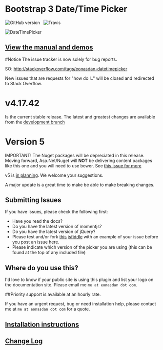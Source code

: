 # Bootstrap 3 Date/Time Picker
![GitHub version](https://badge.fury.io/gh/Eonasdan%2Fbootstrap-datetimepicker.png)&nbsp;&nbsp;&nbsp;![Travis](https://travis-ci.org/Eonasdan/bootstrap-datetimepicker.svg?branch=development)

![DateTimePicker](http://i.imgur.com/nfnvh5g.png)

## [View the manual and demos](http://eonasdan.github.io/bootstrap-datetimepicker/)

#Notice
The issue tracker is now solely for bug reports.

SO: http://stackoverflow.com/tags/eonasdan-datetimepicker

New issues that are requests for "how do I.." will be closed and redirected to Stack Overflow.

# v4.17.42

Is the current stable release. The latest and greatest changes are available from the [development branch](https://github.com/Eonasdan/bootstrap-datetimepicker/tree/development)

# Version 5

IMPORTANT! The Nuget packages will be depreciated in this release. Moving forward, Asp.Net/Nuget will **NOT** be delivering content packages like this one and you will need to use bower. See [this issue for more]( https://github.com/Eonasdan/bootstrap-datetimepicker/issues/1128)

v5 is [in planning](https://github.com/Eonasdan/bootstrap-datetimepicker/issues/841). We welcome your suggestions.

A major update is a great time to make be able to make breaking changes.

## Submitting Issues
If you have issues, please check the following first:
* Have you read the docs? 
* Do you have the latest version of momentjs?
* Do you have the latest version of jQuery?
* Please test and/or fork [this jsfiddle](http://jsfiddle.net/Eonasdan/0Ltv25o8/) with an example of your issue before you post an issue here. 
* Please indicate which version of the picker you are using (this can be found at the top of any included file)

## Where do you use this?
I'd love to know if your public site is using this plugin and list your logo on the documentation site. Please email me `me at eonasdan dot com`.

##Priority support is available at an hourly rate. 

If you have an urgent request, bug or need installation help, please contact me at `me at eonasdan dot com` for a quote.

## [Installation instructions](http://eonasdan.github.io/bootstrap-datetimepicker/Installing/)

## [Change Log](http://eonasdan.github.io/bootstrap-datetimepicker/Changelog/)
